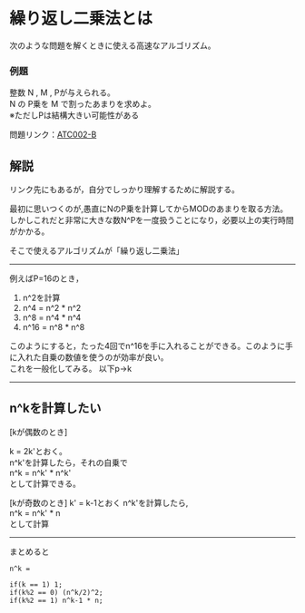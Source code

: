 # 繰り返し二乗法とは

次のような問題を解くときに使える高速なアルゴリズム。

### 例題

整数 N , M , Pが与えられる。  
N の P乗を M で割ったあまりを求めよ。  
※ただしPは結構大きい可能性がある

問題リンク：[ATC002-B](https://atcoder.jp/contests/atc002/tasks/atc002_b)



## 解説

リンク先にもあるが，自分でしっかり理解するために解説する。  

最初に思いつくのが,愚直にNのP乗を計算してからMODのあまりを取る方法。  
しかしこれだと非常に大きな数N^Pを一度扱うことになり，必要以上の実行時間がかかる。  

そこで使えるアルゴリズムが「繰り返し二乗法」  

---

例えばP=16のとき，  
1. n^2を計算
2. n^4 = n^2 * n^2
3. n^8 = n^4 * n^4
4. n^16 = n^8 * n^8  

このようにすると，たった4回でn^16を手に入れることができる。このように手に入れた自乗の数値を使うのが効率が良い。  
これを一般化してみる。
以下p→k

---
n^kを計算したい
---

[kが偶数のとき]

k = 2k'とおく。  
n^k'を計算したら，それの自乗で  
n^k = n^k' * n^k'  
として計算できる。

[kが奇数のとき]
k' = k-1とおく
n^k'を計算したら,  
n^k = n^k' * n  
として計算

---
まとめると
```
n^k = 

if(k == 1) 1;
if(k%2 == 0) (n^k/2)^2;
if(k%2 == 1) n^k-1 * n;
```
